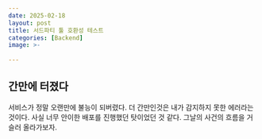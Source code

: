```yaml
---
date: 2025-02-18
layout: post
title: 서드파티 툴 호환성 테스트
categories: [Backend]
image: >-
    
---
```


## 간만에 터졌다

서비스가 정말 오랜만에 불능이 되버렸다. 더 간만인것은 내가 감지하지 못한 에러라는 것이다. 사실 너무 안이한 배포를 진행했던 탓이었던 것 같다. 그날의 사건의 흐름을 거슬러 올라가보자.
